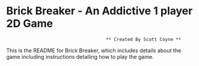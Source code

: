 # Brick  Breaker - An Addictive 1 player 2D Game 

                                         ** Created By Scott Coyne **

This is the README for Brick Breaker, which includes details about the game including instructions detailing how to play the game.
